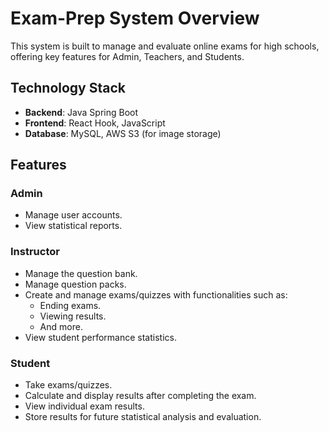 # Exam-Prep System Overview

This system is built to manage and evaluate online exams for high schools, offering key features for Admin, Teachers, and Students.

## Technology Stack

- **Backend**: Java Spring Boot
- **Frontend**: React Hook, JavaScript
- **Database**: MySQL, AWS S3 (for image storage)

## Features

### Admin
- Manage user accounts.
- View statistical reports.

### Instructor
- Manage the question bank.
- Manage question packs.
- Create and manage exams/quizzes with functionalities such as:
  - Ending exams.
  - Viewing results.
  - And more.
- View student performance statistics.

### Student
- Take exams/quizzes.
- Calculate and display results after completing the exam.
- View individual exam results.
- Store results for future statistical analysis and evaluation.

